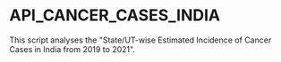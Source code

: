 # API_CANCER_CASES_INDIA
This script analyses the "State/UT-wise Estimated Incidence of Cancer Cases in India from 2019 to 2021". 
